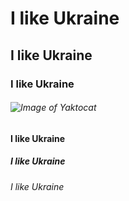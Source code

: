 # I like Ukraine
## I like Ukraine
### I like Ukraine
###### ![Image of Yaktocat](https://octodex.github.com/images/yaktocat.png)
#### I like Ukraine
##### I like Ukraine
###### I like Ukraine
